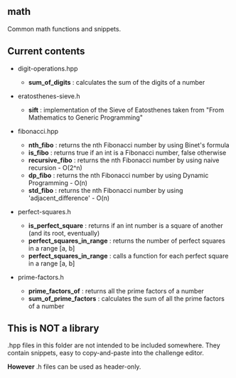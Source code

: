 ## math
Common math functions and snippets.

## Current contents

* digit-operations.hpp
  * __sum_of_digits__ : calculates the sum of the digits of a number 
  
* eratosthenes-sieve.h
  * __sift__ : implementation of the Sieve of Eatosthenes taken from "From Mathematics to Generic Programming"

* fibonacci.hpp
  * __nth_fibo__ : returns the nth Fibonacci number by using Binet's formula
  * __is_fibo__ : returns true if an int is a Fibonacci number, false otherwise
  * __recursive_fibo__ : returns the nth Fibonacci number by using naive recursion - O(2^n)
  * __dp_fibo__ : returns the nth Fibonacci number by using Dynamic Programming - O(n)
  * __std_fibo__ : returns the nth Fibonacci number by using 'adjacent_difference' - O(n)

* perfect-squares.h
  * __is_perfect_square__ : returns if an int number is a square of another (and its root, eventually)
  * __perfect_squares_in_range__ : returns the number of perfect squares in a range [a, b]
  * __perfect_squares_in_range__ : calls a function for each perfect square in a range [a, b] 

* prime-factors.h
  * __prime_factors_of__ : returns all the prime factors of a number
  * __sum_of_prime_factors__ : calculates the sum of all the prime factors of a number

## This is NOT a library
.hpp files in this folder are not intended to be included somewhere. They contain snippets, easy to copy-and-paste into the challenge editor.

__However__ .h files can be used as header-only.
